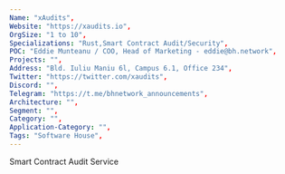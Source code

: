 ```yaml
--- 
Name: "xAudits", 
Website: "https://xaudits.io", 
OrgSize: "1 to 10",
Specializations: "Rust,Smart Contract Audit/Security", 
POC: "Eddie Munteanu / COO, Head of Marketing - eddie@bh.network", 
Projects: "", 
Address: "Bld. Iuliu Maniu 6l, Campus 6.1, Office 234", 
Twitter: "https://twitter.com/xaudits", 
Discord: "",
Telegram: "https://t.me/bhnetwork_announcements", 
Architecture: "",  
Segment: "", 
Category: "", 
Application-Category: "", 
Tags: "Software House",
--- 
```

<!--lang:en--> 
Smart Contract Audit Service
<!--lang:es--] 

<!--lang:de--] 

<!--lang:fr--] 

<!--lang:pl--] 

<!--lang:uk--] 

[!--lang:*--> 